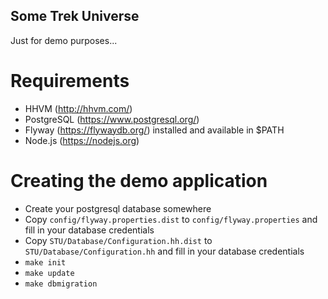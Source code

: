 Some Trek Universe
------------------

Just for demo purposes...

Requirements
============

- HHVM (http://hhvm.com/)
- PostgreSQL (https://www.postgresql.org/)
- Flyway (https://flywaydb.org/) installed and available in $PATH
- Node.js (https://nodejs.org)

Creating the demo application
=============================

- Create your postgresql database somewhere
- Copy `config/flyway.properties.dist` to `config/flyway.properties` and fill in your database credentials
- Copy `STU/Database/Configuration.hh.dist` to `STU/Database/Configuration.hh`
  and fill in your database credentials
- `make init`
- `make update`
- `make dbmigration`

